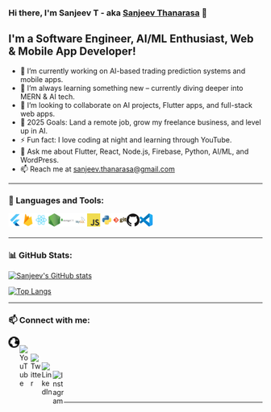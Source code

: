 ### Hi there, I'm Sanjeev T - aka [Sanjeev Thanarasa](https://sanjeev-thanarasa.github.io/my-portfolio/) 👋

## I'm a Software Engineer, AI/ML Enthusiast, Web & Mobile App Developer!
- 🔭 I’m currently working on AI-based trading prediction systems and mobile apps.
- 🌱 I’m always learning something new – currently diving deeper into MERN & AI tech.
- 👯 I’m looking to collaborate on AI projects, Flutter apps, and full-stack web apps.
- 🥅 2025 Goals: Land a remote job, grow my freelance business, and level up in AI.
- ⚡ Fun fact: I love coding at night and learning through YouTube.
- 💬 Ask me about Flutter, React, Node.js, Firebase, Python, AI/ML, and WordPress.
- 📫 Reach me at sanjeev.thanarasa@gmail.com

---

### 🚀 Languages and Tools:

[<img align="left" alt="Flutter" width="26px" src="https://raw.githubusercontent.com/github/explore/master/topics/flutter/flutter.png" />][websiteprofile]
[<img align="left" alt="Firebase" width="26px" src="https://raw.githubusercontent.com/github/explore/master/topics/firebase/firebase.png" />][websiteprofile]
[<img align="left" alt="React" width="26px" src="https://raw.githubusercontent.com/github/explore/master/topics/react/react.png" />][websiteprofile]
[<img align="left" alt="Node.js" width="26px" src="https://raw.githubusercontent.com/github/explore/master/topics/nodejs/nodejs.png" />][websiteprofile]
[<img align="left" alt="MongoDB" width="26px" src="https://raw.githubusercontent.com/github/explore/master/topics/mongodb/mongodb.png" />][websiteprofile]
[<img align="left" alt="MySQL" width="26px" src="https://raw.githubusercontent.com/github/explore/master/topics/mysql/mysql.png" />][websiteprofile]
[<img align="left" alt="JavaScript" width="26px" src="https://raw.githubusercontent.com/github/explore/master/topics/javascript/javascript.png" />][websiteprofile]
[<img align="left" alt="Python" width="26px" src="https://raw.githubusercontent.com/github/explore/master/topics/python/python.png" />][websiteprofile]
[<img align="left" alt="Git" width="26px" src="https://raw.githubusercontent.com/github/explore/master/topics/git/git.png" />][websiteprofile]
[<img align="left" alt="GitHub" width="26px" src="https://raw.githubusercontent.com/github/explore/master/topics/github/github.png" />][websiteprofile]
[<img align="left" alt="VS Code" width="26px" src="https://raw.githubusercontent.com/github/explore/master/topics/visual-studio-code/visual-studio-code.png" />][websiteprofile]

<br />
<br />

---

### 📊 GitHub Stats:

[![Sanjeev's GitHub stats](https://github-readme-stats.vercel.app/api?username=sanjeev-thanarasa&count_private=true&show_icons=true&theme=radical)](https://github.com/sanjeev-thanarasa)

[![Top Langs](https://github-readme-stats.vercel.app/api/top-langs/?username=sanjeev-thanarasa&layout=compact&theme=radical)](https://github.com/sanjeev-thanarasa)

---

### 📫 Connect with me:

[<img align="left" alt="Website" width="22px" src="https://raw.githubusercontent.com/iconic/open-iconic/master/svg/globe.svg" />][website]  
[<img align="left" alt="YouTube" width="22px" src="https://cdn.jsdelivr.net/npm/simple-icons@v3/icons/youtube.svg" />][youtube]  
[<img align="left" alt="Twitter" width="22px" src="https://cdn.jsdelivr.net/npm/simple-icons@v3/icons/twitter.svg" />][twitter]  
[<img align="left" alt="LinkedIn" width="22px" src="https://cdn.jsdelivr.net/npm/simple-icons@v3/icons/linkedin.svg" />][linkedin]  
[<img align="left" alt="Instagram" width="22px" src="https://cdn.jsdelivr.net/npm/simple-icons@v3/icons/instagram.svg" />][instagram]  

<br />
<br />

---

[website]: https://sanjeev-thanarasa.github.io/my-portfolio/  
[twitter]: https://twitter.com/yourusername  
[youtube]: https://youtube.com/yourchannel  
[instagram]: https://instagram.com/yourusername  
[linkedin]: https://linkedin.com/in/sanjeev-thanarasa  
[websiteprofile]: https://sanjeev-thanarasa.github.io/my-portfolio/
